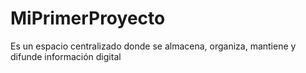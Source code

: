 # MiPrimerProyecto
Es un espacio centralizado donde se almacena, organiza, mantiene y difunde información digital

